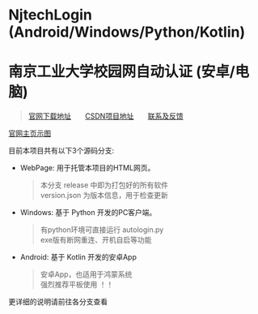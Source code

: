 # NjtechLogin (Android/Windows/Python/Kotlin)
# 南京工业大学校园网自动认证 (安卓/电脑)



> [官网下载地址][1]&emsp;&emsp;[CSDN项目地址][2]&emsp;&emsp;[联系及反馈][3]  

[官网主页示图][4]


目前本项目共有以下3个源码分支:  

- WebPage: 用于托管本项目的HTML网页。
    > 本分支 release 中即为打包好的所有软件  
    > version.json 为版本信息，用于检查更新  

- Windows: 基于 Python 开发的PC客户端。
    > 有python环境可直接运行 autologin.py  
    > exe版有断网重连、开机自启等功能  

- Android: 基于 Kotlin 开发的安卓App
    > 安卓App，也适用于鸿蒙系统  
    > 强烈推荐平板使用 ！！



更详细的说明请前往各分支查看





[1]: https://alpherk.github.io/NjtechAutoLogin/
[2]: https://blog.csdn.net/Alpherkin/article/details/120580798
[3]: https://blog.csdn.net/Alpherkin
[4]: https://github.com/AlpHerk/NjtechAutoLogin/blob/WebPage/image/homepage.jpg